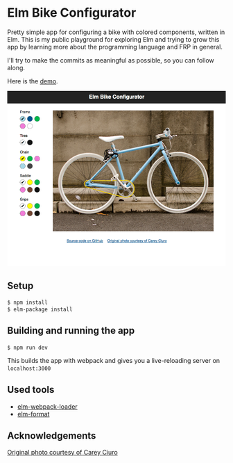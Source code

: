 # Elm Bike Configurator

Pretty simple app for configuring a bike with colored components, written in Elm. This is my public playground for exploring Elm and trying to grow this app by learning more about the programming language and FRP in general.

I'll try to make the commits as meaningful as possible, so you can follow along.

Here is the [demo](https://dennisreimann.github.io/elm-bike-configurator/).

![Screenshot](screenshot.png)

## Setup

    $ npm install
    $ elm-package install

## Building and running the app

    $ npm run dev

This builds the app with webpack and gives you a live-reloading server on `localhost:3000`

## Used tools

* [elm-webpack-loader](https://github.com/rtfeldman/elm-webpack-loader)
* [elm-format](https://github.com/avh4/elm-format)

## Acknowledgements

[Original photo courtesy of Carey Ciuro](https://www.flickr.com/photos/shiridenovo/7793836444/)
